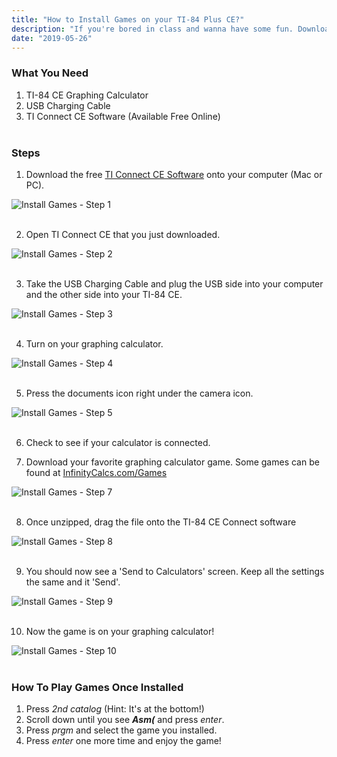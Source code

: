 ```yaml
---
title: "How to Install Games on your TI-84 Plus CE?"
description: "If you're bored in class and wanna have some fun. Download some games onto your graphing calculator."
date: "2019-05-26"
---
```


### **What You Need**
1. TI-84 CE Graphing Calculator
2. USB Charging Cable
3. TI Connect CE Software (Available Free Online)<br></br>

### **Steps**

1. Download the free [TI Connect CE Software](https://education.ti.com/en/products/computer-software/ti-connect-ce-sw) onto your computer (Mac or PC).

![Install Games - Step 1](/images/step1game.png)<br></br>

2. Open TI Connect CE that you just downloaded.

![Install Games - Step 2](/images/step2game.png)<br></br>

3. Take the USB Charging Cable and plug the USB side into your computer and the other side into your TI-84 CE.

![Install Games - Step 3](/images/step3game.jpg) <br></br>

4. Turn on your graphing calculator.

![Install Games - Step 4](/images/step4game.jpg)<br></br>

5. Press the documents icon right under the camera icon.

![Install Games - Step 5](/images/step5game.png)<br></br>

6. Check to see if your calculator is connected.

7. Download your favorite graphing calculator game. Some games can be found at [InfinityCalcs.com/Games](https://www.infinitycalcs.com/games)

![Install Games - Step 7](/images/step7game.png)<br></br>

8. Once unzipped, drag the file onto the TI-84 CE Connect software

![Install Games - Step 8](/images/step8game.jpg)<br></br>

9. You should now see a 'Send to Calculators' screen. Keep all the settings the same and it 'Send'.

![Install Games - Step 9](/images/step9game.jpg)<br></br>

10. Now the game is on your graphing calculator!

![Install Games - Step 10](/images/step10game.jpg)<br></br>


### **How To Play Games Once Installed**
1. Press *2nd catalog* (Hint: It's at the bottom!)
2. Scroll down until you see ***Asm(*** and press *enter*.
3. Press *prgm* and select the game you installed.
4. Press *enter* one more time and enjoy the game!

